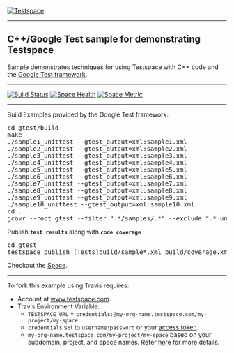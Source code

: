 [![Testspace](http://www.testspace.com/public/img/testspace_logo.png)](http://www.testspace.com)
***

## C++/Google Test sample for demonstrating Testspace

Sample demonstrates techniques for using Testspace with C++ code and the [Google Test framework](https://code.google.com/p/googletest).

***

[![Build Status](https://travis-ci.org/testspace-samples/cpp.googletest.svg?branch=master)](https://travis-ci.org/testspace-samples/cpp.googletest)
[![Space Health](https://samples.testspace.com/projects/84/spaces/285/badge)](https://samples.testspace.com/projects/84/spaces/285 "Test Cases")
[![Space Metric](https://samples.testspace.com/projects/84/spaces/285/metrics/179/badge)](https://samples.testspace.com/projects/84/spaces/285/metrics#metric-179 "Line/Statement Coverage")

***

Build Examples provided by the Google Test framework:

<pre>
cd gtest/build
make
./sample1_unittest --gtest_output=xml:sample1.xml
./sample2_unittest --gtest_output=xml:sample2.xml
./sample3_unittest --gtest_output=xml:sample3.xml
./sample4_unittest --gtest_output=xml:sample4.xml
./sample5_unittest --gtest_output=xml:sample5.xml
./sample6_unittest --gtest_output=xml:sample6.xml
./sample7_unittest --gtest_output=xml:sample7.xml
./sample8_unittest --gtest_output=xml:sample8.xml
./sample9_unittest --gtest_output=xml:sample9.xml
./sample10_unittest --gtest_output=xml:sample10.xml
cd ..
gcovr --root gtest --filter ".*/samples/.*" --exclude ".*_unittest.*" -x -o build/coverage.xml
</pre>

Publish **`test results`** along with **`code coverage`**

<pre>
cd gtest
testspace publish [Tests]build/sample*.xml build/coverage.xml
</pre>

Checkout the [Space](https://samples.testspace.com/projects/cpp/spaces/googletest). 

***

To fork this example using Travis requires:
  - Account at www.testspace.com.
  - Travis Environment Variable: 
    - `TESTSPACE_URL` = `credentials:@my-org-name.testspace.com/my-project/my-space`
    - `credentials` set to `username:password` or your [access token](http://help.testspace.com/using-your-organization:user-settings).
    - `my-org-name.testspace.com/my-project/my-space` based on your subdomain, project, and space names. Refer [here](http://help.testspace.com/reference:runner-reference#login-credentials) for more details. 
    
